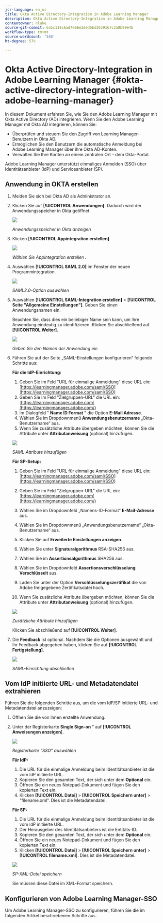```yaml
---
jcr-language: en_us
title: Okta Active Directory-Integration in Adobe Learning Manager
description: Okta Active Directory-Integration in Adobe Learning Manager
contentowner: nluke
source-git-commit: 6abc118c6ad7e66e3ded5bd26b9167c3a0b99e4b
workflow-type: tm+mt
source-wordcount: '548'
ht-degree: 57%

---
```




# Okta Active Directory-Integration in Adobe Learning Manager {#okta-active-directory-integration-with-adobe-learning-manager}

In diesem Dokument erfahren Sie, wie Sie den Adobe Learning Manager mit Okta Active Directory (AD) integrieren. Wenn Sie den Adobe Learning Manager mit Okta AD integrieren, können Sie:

* Überprüfen und steuern Sie den Zugriff von Learning Manager-Benutzern in Okta AD.
* Ermöglichen Sie den Benutzern die automatische Anmeldung bei Adobe Learning Manager über ihre Okta AD-Konten.
* Verwalten Sie Ihre Konten an einem zentralen Ort – dem Okta-Portal.

Adobe Learning Manager unterstützt einmaliges Anmelden (SSO) über Identitätsanbieter (IdP) und Serviceanbieter (SP).

## Anwendung in OKTA erstellen

1. Melden Sie sich bei Okta AD als Administrator an.
1. Klicken Sie auf **[!UICONTROL Anwendungen]**. Dadurch wird der Anwendungsspeicher in Okta geöffnet.

   ![](assets/cp-application-store.png)

   *Anwendungsspeicher in Okta anzeigen*

1. Klicken **[!UICONTROL Appintegration erstellen]**.

   ![](assets/cp-app-integrations.png)

   *Wählen Sie Appintegration erstellen .*

1. Auswählen **[!UICONTROL SAML 2.0]** im Fenster der neuen Programmintegration.

   ![](assets/cp-saml2.0.png)

   *SAML2.0-Option auswählen*

1. Auswählen **[!UICONTROL SAML-Integration erstellen]** > **[!UICONTROL Seite &quot;Allgemeine Einstellungen&quot;]**. Geben Sie einen Anwendungsnamen ein.

   Beachten Sie, dass dies ein beliebiger Name sein kann, um Ihre Anwendung eindeutig zu identifizieren. Klicken Sie abschließend auf **[!UICONTROL Weiter]**.

   ![](assets/cp-saml-integration.png)

   *Geben Sie den Namen der Anwendung ein*

1. Führen Sie auf der Seite „SAML-Einstellungen konfigurieren“ folgende Schritte aus:

   **Für die IdP-Einrichtung:**

   1. Geben Sie im Feld &quot;URL für einmalige Anmeldung&quot; diese URL ein: [https://learningmanager.adobe.com/saml/SSO](https://learningmanager.adobe.com/saml/SSO)
   1. Geben Sie im Feld &quot;Zielgruppen-URL&quot; die URL ein: [https://learningmanager.adobe.com](https://learningmanager.adobe.com/)
   1. Im Dialogfeld &quot; **Name ID Format** &quot; die Option **E-Mail Adresse**.
   1. Wählen Sie im Dropdownmenü **Anwendungsbenutzername** „Okta-Benutzername“ aus.
   1. Wenn Sie zusätzliche Attribute übergeben möchten, können Sie die Attribute unter **Attributanweisung** (optional) hinzufügen.

   ![](assets/cp-saml-integration-step1.png)

   *SAML-Attribute hinzufügen*

   **Für SP-Setup:**

   1. Geben Sie im Feld &quot;URL für einmalige Anmeldung&quot; diese URL ein: [https://learningmanager.adobe.com/saml/SSO](https://learningmanager.adobe.com/saml/SSO)
   1. Geben Sie im Feld &quot;Zielgruppen-URL&quot; die URL ein: [https://learningmanager.adobe.com](https://learningmanager.adobe.com/)
   1. Wählen Sie im Dropdownfeld „Namens-ID-Format“ **E-Mail-Adresse** aus.
   1. Wählen Sie im Dropdownmenü „Anwendungsbenutzername“ „Okta-Benutzername“ aus.
   1. Klicken Sie auf **Erweiterte Einstellungen anzeigen**.
   1. Wählen Sie unter **Signaturalgorithmus** RSA-SHA256 aus.
   1. Wählen Sie im **Assertionsalgorithmus** SHA256 aus.
   1. Wählen Sie im Dropdownfeld **Assertionsverschlüsselung** **Verschlüsselt** aus.

   1. Laden Sie unter der Option **Verschlüsselungszertifikat** die von Adobe freigegebene Zertifikatsdatei hoch.
   1. Wenn Sie zusätzliche Attribute übergeben möchten, können Sie die Attribute unter **Attributanweisung** (optional) hinzufügen.

   ![](assets/cp-saml-integration-step2.png)

   *Zusätzliche Attribute hinzufügen*

   Klicken Sie abschließend auf **[!UICONTROL Weiter]**.

1. Die **Feedback**  ist optional. Nachdem Sie die Optionen ausgewählt und Ihr Feedback abgegeben haben, klicken Sie auf **[!UICONTROL Fertigstellung]**.

   ![](assets/cp-saml-integration-step3.png)

   *SAML-Einrichtung abschließen*

## Vom IdP initiierte URL- und Metadatendatei extrahieren

Führen Sie die folgenden Schritte aus, um die vom IdP/SP initiierte URL- und Metadatendatei anzuzeigen:

1. Öffnen Sie die von Ihnen erstellte Anwendung.
1. Unter der Registerkarte **Single Sign-on** &quot; auf **[!UICONTROL Anweisungen anzeigen]**.

   ![](assets/cp-prime-sso.png)

   *Registerkarte &quot;SSO&quot; auswählen*

   **Für IdP:**

   1. Die URL für die einmalige Anmeldung beim Identitätsanbieter ist die vom IdP initiierte URL.
   1. Kopieren Sie den gesamten Text, der sich unter dem **Optional** ein.
   1. Öffnen Sie ein neues Notepad-Dokument und fügen Sie den kopierten Text ein.
   1. Klicken **[!UICONTROL Datei]** > **[!UICONTROL Speichern unter]** > &quot;filename.xml&quot;. Dies ist die Metadatendatei.

   **Für SP:**

   1. Die URL für die einmalige Anmeldung beim Identitätsanbieter ist die vom IdP initiierte URL.
   1. Der Herausgeber des Identitätsanbieters ist die Entitäts-ID.
   1. Kopieren Sie den gesamten Text, der sich unter dem **Optional** ein.
   1. Öffnen Sie ein neues Notepad-Dokument und fügen Sie den kopierten Text ein.
   1. Klicken **[!UICONTROL Datei]** > **[!UICONTROL Speichern unter]** > **[!UICONTROL filename.xml]**. Dies ist die Metadatendatei.

   ![](assets/cp-saml-integration-step4.png)

   *SP-XML-Datei speichern*

   Sie müssen diese Datei im XML-Format speichern.

## Konfigurieren von Adobe Learning Manager-SSO

Um Adobe Learning Manager-SSO zu konfigurieren, führen Sie die im folgenden Artikel beschriebenen Schritte aus.

<!--

article not in TOC

[SSO Authentication](/help/migrated/kb/sso-authentication-for-learning-manager.md)
-->